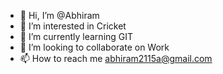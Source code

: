 - 👋 Hi, I’m @Abhiram
- 👀 I’m interested in Cricket
- 🌱 I’m currently learning GIT 
- 💞️ I’m looking to collaborate on Work
- 📫 How to reach me abhiram2115a@gmail.com

<!---
Abhiram2112/Abhiram2112 is a ✨ special ✨ repository because its `README.md` (this file) appears on your GitHub profile.
You can click the Preview link to take a look at your changes.
--->
